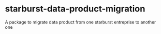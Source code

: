 # starburst-data-product-migration
A package to migrate data product from one starburst entreprise to another one
